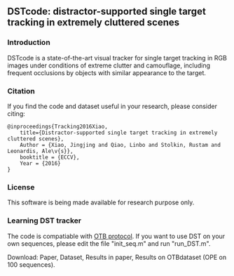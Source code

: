 ## DSTcode: distractor-supported single target tracking in extremely cluttered scenes

### Introduction

DSTcode is a state-of-the-art visual tracker for single target tracking in RGB images under conditions of extreme clutter and camouflage, including frequent occlusions by objects with similar appearance to the target. 

### Citation

If you find the code and dataset useful in your research, please consider citing:

    @inproceedings{Tracking2016Xiao,
        title={Distractor-supported single target tracking in extremely cluttered scenes},
        Author = {Xiao, Jingjing and Qiao, Linbo and Stolkin, Rustam and Leonardis, Ale\v{s}},
        booktitle = {ECCV},
        Year = {2016}
    }

### License

This software is being made available for research purpose only.

### Learning DST tracker

The code is compatiable with [OTB protocol](http://cvlab.hanyang.ac.kr/tracker_benchmark/index.html). If you want to use DST on your own sequences, please edit the file "init_seq.m" and run "run_DST.m".

Download: Paper, Dataset, Results in paper, Results on OTBdataset (OPE on 100 sequences).